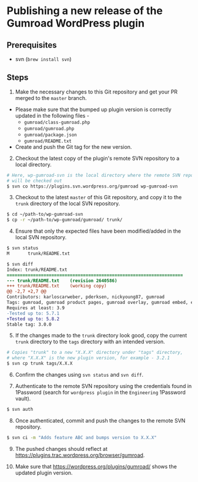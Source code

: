 # Publishing a new release of the Gumroad WordPress plugin

## Prerequisites

- svn (`brew install svn`)

## Steps

1. Make the necessary changes to this Git repository and get your PR merged to the `master` branch.
 - Please make sure that the bumped up plugin version is correctly updated in the following files -
     - `gumroad/class-gumroad.php`
     - `gumroad/gumroad.php`
     - `gumroad/package.json`
     - `gumroad/README.txt`
 - Create and push the Git tag for the new version.

2. Checkout the latest copy of the plugin's remote SVN repository to a local directory.

```bash
# Here, wp-gumroad-svn is the local directory where the remote SVN repository
# will be checked out
$ svn co https://plugins.svn.wordpress.org/gumroad wp-gumroad-svn
```

3. Checkout to the latest `master` of this Git repository, and copy it to the `trunk` directory of the local SVN repository.

```bash
$ cd ~/path-to/wp-gumroad-svn
$ cp -r ~/path-to/wp-gumroad/gumroad/ trunk/
```

4. Ensure that only the expected files have been modified/added in the local SVN repository.

```diff
$ svn status
M       trunk/README.txt

$ svn diff
Index: trunk/README.txt
===================================================================
--- trunk/README.txt    (revision 2640586)
+++ trunk/README.txt    (working copy)
@@ -2,7 +2,7 @@
Contributors: karloscarweber, pderksen, nickyoung87, gumroad
Tags: gumroad, gumroad product pages, gumroad overlay, gumroad embed, ecommerce, e-commerce, pdf, javascript, overlay, embed
Requires at least: 3.9
-Tested up to: 5.7.1
+Tested up to: 5.8.2
Stable tag: 3.0.0
```

5. If the changes made to the `trunk` directory look good, copy the current `trunk` directory to the `tags` directory with an intended version.

```bash
# Copies "trunk" to a new "X.X.X" directory under "tags" directory,
# where "X.X.X" is the new plugin version, for example - 3.2.1
$ svn cp trunk tags/X.X.X
```

6. Confirm the changes using `svn status` and `svn diff`.

7. Authenticate to the remote SVN repository using the credentials found in 1Password (search for `wordpress plugin` in the `Engineering` 1Password vault).

```bash
$ svn auth
```

8. Once authenticated, commit and push the changes to the remote SVN repository.

```bash
$ svn ci -m "Adds feature ABC and bumps version to X.X.X"
```

9. The pushed changes should reflect at https://plugins.trac.wordpress.org/browser/gumroad.

10. Make sure that https://wordpress.org/plugins/gumroad/ shows the updated plugin version.
